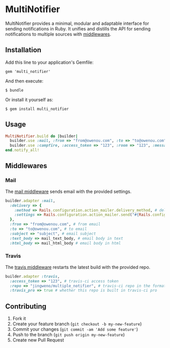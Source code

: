 # MultiNotifier

MultiNotifier provides a minimal, modular and adaptable interface for sending notifications in Ruby.
It unifies and distills the API for sending notifications to multiple sources with [middlewares](http://en.wikipedia.org/wiki/Middleware).

## Installation

Add this line to your application's Gemfile:

    gem 'multi_notifier'

And then execute:

    $ bundle

Or install it yourself as:

    $ gem install multi_notifier

## Usage

```ruby
MultiNotifier.build do |builder|
  builder.use :mail, :from => "from@owenou.com", :to => "to@owenou.com", :subject => "MultiNotifier notification"
  builder.use :campfire, :access_token => "123", :room => "123", :message => "Hello world"
end.notify_all!
```

## Middlewares

### Mail

The [mail middleware](https://github.com/jingweno/multi_notifier/blob/master/lib/multi_notifier/middlewares/mail.rb) sends email with the provided settings.

```ruby
builder.adapter :mail,
  :delivery => {
    :method => Rails.configuration.action_mailer.delivery_method, # delivery method
    :settings => Rails.configuration.action_mailer.send("#{Rails.configuration.action_mailer.delivery_method}_settings") # deivery settings
  },
  :from => "from@owenou.com", # from email
  :to => "to@owenou.com", # to email
  :subject => "subject", # email subject
  :text_body => mail_text_body, # email body in text
  :html_body => mail_html_body # email body in html
```

### Travis

The [travis middleware](https://github.com/jingweno/multi_notifier/blob/master/lib/multi_notifier/middlewares/travis.rb) restarts the latest build with the provided repo.

```ruby
builder.adapter :travis,
  :access_token => "123", # travis-ci access token
  :repo => "jingweno/multiple_notifier", # travis-ci repo in the format of OWNER/REPO
  :travis_pro => true # whether this repo is built in travis-ci pro
```

## Contributing

1. Fork it
2. Create your feature branch (`git checkout -b my-new-feature`)
3. Commit your changes (`git commit -am 'Add some feature'`)
4. Push to the branch (`git push origin my-new-feature`)
5. Create new Pull Request
